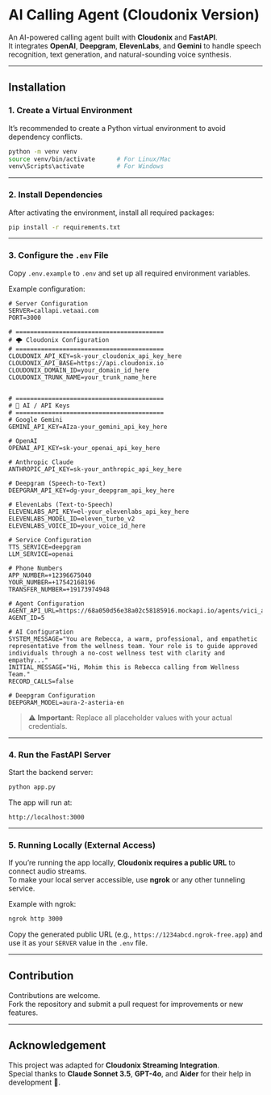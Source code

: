 # AI Calling Agent (Cloudonix Version)

An AI-powered calling agent built with **Cloudonix** and **FastAPI**.  
It integrates **OpenAI**, **Deepgram**, **ElevenLabs**, and **Gemini** to handle speech recognition, text generation, and natural-sounding voice synthesis.

---

## Installation

### 1. Create a Virtual Environment
It’s recommended to create a Python virtual environment to avoid dependency conflicts.

```bash
python -m venv venv
source venv/bin/activate      # For Linux/Mac
venv\Scripts\activate         # For Windows
```

---

### 2. Install Dependencies
After activating the environment, install all required packages:

```bash
pip install -r requirements.txt
```

---

### 3. Configure the `.env` File
Copy `.env.example` to `.env` and set up all required environment variables.

Example configuration:

```env
# Server Configuration
SERVER=callapi.vetaai.com
PORT=3000

# =========================================
# 🌩️ Cloudonix Configuration
# =========================================
CLOUDONIX_API_KEY=sk-your_cloudonix_api_key_here
CLOUDONIX_API_BASE=https://api.cloudonix.io
CLOUDONIX_DOMAIN_ID=your_domain_id_here
CLOUDONIX_TRUNK_NAME=your_trunk_name_here


# =========================================
# 🤖 AI / API Keys
# =========================================
# Google Gemini
GEMINI_API_KEY=AIza-your_gemini_api_key_here

# OpenAI
OPENAI_API_KEY=sk-your_openai_api_key_here

# Anthropic Claude
ANTHROPIC_API_KEY=sk-your_anthropic_api_key_here

# Deepgram (Speech-to-Text)
DEEPGRAM_API_KEY=dg-your_deepgram_api_key_here

# ElevenLabs (Text-to-Speech)
ELEVENLABS_API_KEY=el-your_elevenlabs_api_key_here
ELEVENLABS_MODEL_ID=eleven_turbo_v2
ELEVENLABS_VOICE_ID=your_voice_id_here

# Service Configuration
TTS_SERVICE=deepgram
LLM_SERVICE=openai

# Phone Numbers
APP_NUMBER=+12396675040
YOUR_NUMBER=+17542168196
TRANSFER_NUMBER=+19173974948

# Agent Configuration
AGENT_API_URL=https://68a050d56e38a02c58185916.mockapi.io/agents/vici_agents
AGENT_ID=5

# AI Configuration
SYSTEM_MESSAGE="You are Rebecca, a warm, professional, and empathetic representative from the wellness team. Your role is to guide approved individuals through a no-cost wellness test with clarity and empathy..."
INITIAL_MESSAGE="Hi, Mohim this is Rebecca calling from Wellness Team."
RECORD_CALLS=false

# Deepgram Configuration
DEEPGRAM_MODEL=aura-2-asteria-en
```

> ⚠️ **Important:** Replace all placeholder values with your actual credentials.

---

### 4. Run the FastAPI Server
Start the backend server:

```bash
python app.py
```

The app will run at:
```
http://localhost:3000
```

---

### 5. Running Locally (External Access)
If you’re running the app locally, **Cloudonix requires a public URL** to connect audio streams.  
To make your local server accessible, use **ngrok** or any other tunneling service.

Example with ngrok:
```bash
ngrok http 3000
```

Copy the generated public URL (e.g., `https://1234abcd.ngrok-free.app`) and use it as your `SERVER` value in the `.env` file.

---

## Contribution
Contributions are welcome.  
Fork the repository and submit a pull request for improvements or new features.

---

## Acknowledgement
This project was adapted for **Cloudonix Streaming Integration**.  
Special thanks to **Claude Sonnet 3.5**, **GPT-4o**, and **Aider** for their help in development 🦾.
